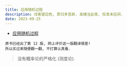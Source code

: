 ```yaml
---
title: 应用随机过程
description: 戍客望边色, 思归多苦颜. 高楼当此夜, 叹息未应闲.
date: 2023-09-25
---
```


- [应用随机过程](https://book.douban.com/subject/26761202/)

```
原书已经出了第 12 版, 网上评价这一版翻译很差!
所以买过来随便翻一翻, 不打算认真看.
```

> 没有概率论的严格化 (测度论).
